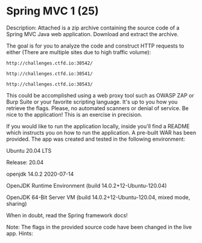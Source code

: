 # Spring MVC 1 (25)

> 

Description: Attached is a zip archive containing the source code of a Spring MVC Java web application. Download and extract the archive.

The goal is for you to analyze the code and construct HTTP requests to either (There are multiple sites due to high traffic volume):

    http://challenges.ctfd.io:30542/

    http://challenges.ctfd.io:30541/

    http://challenges.ctfd.io:30543/

This could be accomplished using a web proxy tool such as OWASP ZAP or Burp Suite or your favorite scripting language. It's up to you how you retrieve the flags. Please, no automated scanners or denial of service. Be nice to the application! This is an exercise in precision.

If you would like to run the application locally, inside you'll find a README which instructs you on how to run the application. A pre-built WAR has been provided. The app was created and tested in the following environment:

Ubuntu 20.04 LTS

Release: 20.04

openjdk 14.0.2 2020-07-14

OpenJDK Runtime Environment (build 14.0.2+12-Ubuntu-120.04)

OpenJDK 64-Bit Server VM (build 14.0.2+12-Ubuntu-120.04, mixed mode, sharing)

When in doubt, read the Spring framework docs!

Note: The flags in the provided source code have been changed in the live app. Hints:
